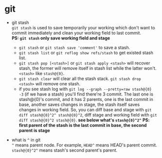 # git  

* git stash  
    `git stash` is used to save temporarily your working which don't want 
    to commit immediately and clean your working field to last commit.  
    **PS: `git stash` only save working field and stage**

    - `git stash` or `git stash save 'comment'` to save a stash.
    - `git stash list` or `git reflog show refs/stash` to get existed stash list.
    - `git stash pop [<stash>]` or `git stash apply <stash>` will recover stash, 
        the former will remove itself in stash list while the latter won't. `<stash>`
        like `stash@{0}`.
    - `git stash clear` will clear all the stash stack. `git stash drop <stash>` will 
        remove one stash.
    - if you see stash log with `git log --graph --pretty=raw stash@{0} -3` (if we have a stash) you'll 
        find there're 3 commit. The last one is stash@{0}'s commit, and it has 2 parents, one 
        is the last commit in base, another saves changes in stage, the stash itself saves changes 
        in working field. So, you can diff base and stage with `git diff stash@{0}^2^ stash@{0}^2`, 
        diff stage and working field with `git diff stash@{0}^2 stash@{0}`. **see below what's 
        `stash@{0}^2^`**
        **PS: first parent of the stash is the last commit in base, the second parent is stage**

* what is `^` in git  
    `^` means parent node. For example, `HEAD^` means HEAD's parent commit. `stash@{0}^2^` means stash's 
    second parent's parent.
